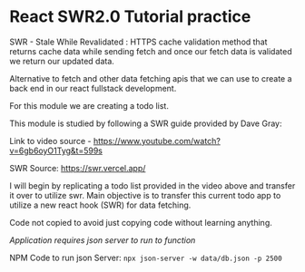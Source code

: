 # React SWR2.0 Tutorial practice

SWR - Stale While Revalidated : HTTPS cache validation method that returns cache data while sending fetch and once our fetch data is validated we return our updated data.

Alternative to fetch and other data fetching apis that we can use to create a back end in our react fullstack development.

For this module we are creating a todo list.

This module is studied by following a SWR guide provided by Dave Gray:

Link to video source - https://www.youtube.com/watch?v=6gb6oyO1Tyg&t=599s

SWR Source: https://swr.vercel.app/

I will begin by replicating a todo list provided in the video above and transfer it over to utilize swr. Main objective is to transfer this current todo app to utilize a new react hook (SWR) for data fetching.

Code not copied to avoid just copying code without learning anything.

_Application requires json server to run to function_

NPM Code to run json Server:
`npx json-server -w data/db.json -p 2500`
